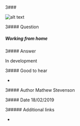 3###

![alt text][progress]

[progress]: https://i1.wp.com/avanelk.net/wp-content/uploads/2016/11/under-construction.jpg?resize=225%2C224 "work in progress"

3#### Question

##### Working from home

3#### Answer

In development

3#### Good to hear

-

3#### Author
Mathew Stevenson

3#### Date
18/02/2019

3##### Additional links

-

<!-- tags: (advice) -->

<!-- expertise: (2) -->
